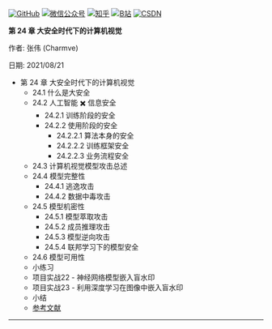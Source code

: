 <p align="left">
  <a href="https://github.com/Charmve"><img src="https://img.shields.io/badge/GitHub-@Charmve-000000.svg?logo=GitHub" alt="GitHub" target="_blank"></a>
  <a href="https://imgconvert.csdnimg.cn/aHR0cHM6Ly9tbWJpei5xcGljLmNuL21tYml6X3BuZy9aTmRoV05pYjNJUkIzZk5ldWVGZEQ4YnZ4cXlzbXRtRktUTGdFSXZOMUdnTHhDNXV0Y1VBZVJ0T0lJa0hTZTVnVGowamVtZUVOQTJJMHhiU0xjQ3VrVVEvNjQw?x-oss-process=image/format,png" target="_blank" ><img src="https://img.shields.io/badge/公众号-@迈微AI研习社-000000.svg?style=flat-square&amp;logo=WeChat" alt="微信公众号"/></a>
  <a href="https://www.zhihu.com/people/MaiweiE-com" target="_blank" ><img src="https://img.shields.io/badge/%E7%9F%A5%E4%B9%8E-@Charmve-000000.svg?style=flat-square&amp;logo=Zhihu" alt="知乎"/></a>
  <a href="https://space.bilibili.com/62079686" target="_blank"><img src="https://img.shields.io/badge/B站-@Charmve-000000.svg?style=flat-square&amp;logo=Bilibili" alt="B站"/></a>
  <a href="https://blog.csdn.net/Charmve" target="_blank"><img src="https://img.shields.io/badge/CSDN-@Charmve-000000.svg?style=flat-square&amp;logo=CSDN" alt="CSDN"/></a>
</p>

<b>第 24 章 大安全时代下的计算机视觉</b>

作者: 张伟 (Charmve)

日期: 2021/08/21

- 第 24 章 大安全时代下的计算机视觉
    - 24.1 什么是大安全
    - 24.2 人工智能 ✖️ 信息安全
      - 24.2.1 训练阶段的安全
      - 24.2.2 使用阶段的安全
        - 24.2.2.1 算法本身的安全
        - 24.2.2.2 训练框架安全
        - 24.2.2.3 业务流程安全
    - 24.3 计算机视觉模型攻击总述
    - 24.4 模型完整性
      - 24.4.1 逃逸攻击
      - 24.4.2 数据中毒攻击
    - 24.5 模型机密性
      - 24.5.1 模型萃取攻击
      - 24.5.2 成员推理攻击
      - 24.5.3 模型逆向攻击
      - 24.5.4 联邦学习下的模型安全
    - 24.6 模型可用性
    - 小练习
    - 项目实战22 - 神经网络模型嵌入盲水印
    - 项目实战23 - 利用深度学习在图像中嵌入盲水印
    - 小结
    - [参考文献]()

--- 
